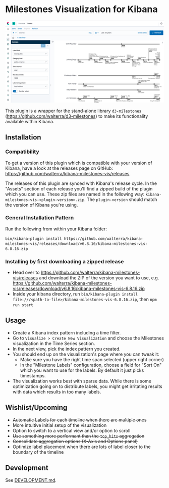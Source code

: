 # Milestones Visualization for Kibana

![Movie Timelines](resources/kibana-milestones-vis.png)

This plugin is a wrapper for the stand-alone library `d3-milestones` (https://github.com/walterra/d3-milestones) to make its functionality available within Kibana.

## Installation

### Compatibility

To get a version of this plugin which is compatible with your version of Kibana, have a look at the releases page on GitHub: https://github.com/walterra/kibana-milestones-vis/releases

The releases of this plugin are synced with Kibana's release cycle. In the "Assets" section of each release you'll find a zipped build of the plugin which you can use. These zip files are named in the following way: `kibana-milestones-vis-<plugin-version>.zip`. The `plugin-version` should match the version of Kibana you're using.

### General Installation Pattern

Run the following from within your Kibana folder:

```
bin/kibana-plugin install https://github.com/walterra/kibana-milestones-vis/releases/download/v6.8.16/kibana-milestones-vis-6.8.16.zip
```

### Installing by first downloading a zipped release

- Head over to https://github.com/walterra/kibana-milestones-vis/releases and download the ZIP of the version you want to use, e.g. https://github.com/walterra/kibana-milestones-vis/releases/download/v6.8.16/kibana-milestones-vis-6.8.16.zip
- Inside your kibana directory, run `bin/kibana-plugin install file:///<path-to-file>/kibana-milestones-vis-6.8.16.zip`, then `npm run start`


## Usage

- Create a Kibana index pattern including a time filter.
- Go to `Visualize > Create New Visualization` and choose the Milestones visualization in the Time Series section.
- In the next view, pick the index pattern you created.
- You should end up on the visualization's page where you can tweak it:
  - Make sure you have the right time span selected (upper right corner)
  - In the "Milestone Labels" configuration, choose a field for "Sort On" which you want to use for the labels. By default it just picks timestamps.
- The visualization works best with sparse data. While there is some optimization going on to distribute labels, you might get irritating results with data which results in too many labels.

## Wishlist/Upcoming

- ~~Automatic Labels for each timeline when there are multiple ones~~
- More intuitive initial setup of the visualization
- Option to switch to a vertical view and/or option to scroll
- ~~Use something more performant than the `top_hits` aggregation~~
- ~~Consolidate aggregation options (X-Axis and Options panel)~~
- Optimize label placement when there are lots of label closer to the boundary of the timeline

## Development

See [DEVELOPMENT.md](DEVELOPMENT.md).
